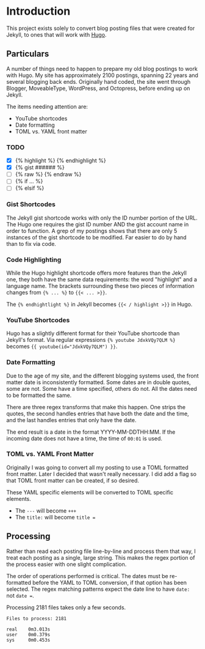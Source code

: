 # Introduction
This project exists solely to convert blog posting files that were created for Jekyll, to ones that
will work with [Hugo](https://gohugo.io "Hugo").

## Particulars
A number of things need to happen to prepare my old blog postings to work with Hugo. My site has
approximately 2100 postings, spanning 22 years and several blogging back ends. Originally hand
coded, the site went through Blogger, MoveableType, WordPress, and Octopress, before ending up on
Jekyll.

The items needing attention are:
- YouTube shortcodes
- Date formatting
- TOML vs. YAML front matter

### TODO
- [X] {% highlight %} {% endhighlight %}
- [X] {% gist ###### %}
- [ ] {% raw %} {% endraw %}
- [ ] {% if ... %}
- [ ] {% elsif %}

### Gist Shortcodes
The Jekyll gist shortcode works with only the ID number portion of the URL. The Hugo one requires
the gist ID number AND the gist account name in order to function. A grep of my postings shows that
there are only 5 instances of the gist shortcode to be modified. Far easier to do by hand than to
fix via code.

### Code Highlighting
While the Hugo highlight shortcode offers more features than the Jekyll one, they both have the
same data requirements: the word "highlight" and a language name. The brackets surrounding these two
pieces of information changes from `{% ... %}` to `{{< ... >}}`.

The `{% endhightlight %}` in Jekyll becomes `{{< / highlight >}}` in Hugo.

### YouTube Shortcodes
Hugo has a slightly different format for their YouTube shortcode than Jekyll's format. Via regular
expressions `{% youtube JdxkVQy7QLM %}` becomes `{{ youtube(id="JdxkVQy7QLM") }}`.

### Date Formatting
Due to the age of my site, and the different blogging systems used, the front matter date is
inconsistently formatted. Some dates are in double quotes, some are not. Some have a time specified,
others do not. All the dates need to be formatted the same.

There are three regex transforms that make this happen. One strips the quotes, the second handles
entries that have both the date and the time, and the last handles entries that only have the date.

The end result is a date in the format YYYY-MM-DDTHH:MM. If the incoming date does not have a time,
the time of `00:01` is used.

### TOML vs. YAML Front Matter
Originally I was going to convert all my posting to use a TOML formatted front matter. Later I
decided that wasn't really necessary. I did add a flag so that TOML front matter can be created, if
so desired.

These YAML specific elements will be converted to TOML specific elements.

* The `---` will become `+++`
* The `title:` will become `title =`

## Processing
Rather than read each posting file line-by-line and process them that way, I treat each posting as a
single, large string. This makes the regex portion of the process easier with one slight
complication.

The order of operations performed is critical. The dates must be re-formatted before the YAML to
TOML conversion, if that option has been selected. The regex matching patterns expect the date line
to have `date:` not `date =`.

Processing 2181 files takes only a few seconds.

    Files to process: 2181

    real    0m3.013s
    user    0m0.379s
    sys     0m0.453s
